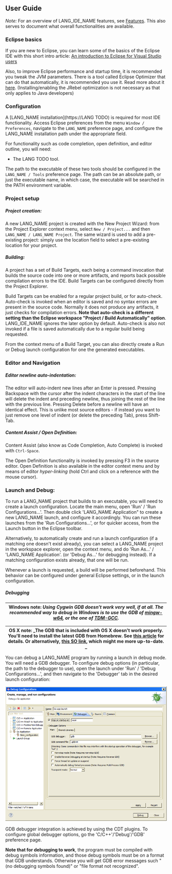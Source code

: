 ## User Guide

*Note:* For an overview of LANG_IDE_NAME features, see [Features](Features.md#ddt-features). This also serves to document what overall functionalities are available.


### Eclipse basics

If you are new to Eclipse, you can learn some of the basics of the Eclipse IDE with this short intro article: 
[An introduction to Eclipse for Visual Studio users
](http://www.ibm.com/developerworks/opensource/library/os-eclipse-visualstudio/)

Also, to improve Eclipse performance and startup time, it is recommended you tweak the JVM parameters. There is a tool called Eclipse Optimizer that can do that automatically, it is recommended you use it. Read more about it [here](http://www.infoq.com/news/2015/03/eclipse-optimizer). (Installing/enabling the JRebel optimization is not necessary as that only applies to Java developers)

### Configuration

A [LANG_NAME installation](https://LANG TODO) is required for most IDE functionality. Access Eclipse preferences from the menu `Window / Preferences`, navigate to the `LANG_NAME` preference page, and configure the LANG_NAME installation path under the appropriate field.

For functionality such as code completion, open definition, and editor outline, you will need:
 * The LANG TODO tool. 
 
The path to the executable of these two tools should be configured in the `LANG_NAME / Tools` preference page. The path can be an absolute path, or just the executable name, in which case, the executable will be searched in the PATH environment variable.


### Project setup

##### Project creation:
A new LANG_NAME project is created with the New Project Wizard: from the Project Explorer context menu, select `New / Project...` and then `LANG_NAME / LANG_NAME Project`. The same wizard is used to add a pre-existing project: simply use the location field to select a pre-existing location for your project.

##### Building:
A project has a set of Build Targets, each being a command invocation that builds the source code into one or more artifacts, and reports back possible compilation errors to the IDE. Build Targets can be configured directly from the Project Explorer. 

Build Targets can be enabled for a regular project build, or for auto-check. Auto-check is invoked when an editor is saved and no syntax errors are present in the source code. Normally it does not produce any artifacts, it just checks for compilation errors. **Note that auto-check is a different setting than the Eclipse workspace "Project / Build Automatically" option**. LANG_IDE_NAME ignores the later option by default. Auto-check is also not invoked if a file is saved automatically due to a regular build being requested. 

From the context menu of a Build Target, you can also directly create a Run or Debug launch configuration for one the generated executables. 

### Editor and Navigation

##### Editor newline auto-indentation:
The editor will auto-indent new lines after an Enter is pressed. Pressing Backspace with the cursor after the indent characters in the start of the line will delete the indent and preceding newline, thus joining the rest of the line with the previous line. Pressing Delete before a newline will have an identical effect.
This is unlike most source editors - if instead you want to just remove one level of indent (or delete the preceding Tab), press Shift-Tab. 

##### Content Assist / Open Definition:
Content Assist (also know as Code Completion, Auto Complete) is invoked with `Ctrl-Space`. 

The Open Definition functionality is invoked by pressing F3 in the source editor. 
Open Definition is also available in the editor context menu and by means of editor *hyper-linking* 
(hold Ctrl and click on a reference with the mouse cursor). 

### Launch and Debug:
To run a LANG_NAME project that builds to an executable, you will need to create a launch configuration. Locate the main menu, open 'Run' / 'Run Configurations...'. Then double click 'LANG_NAME Application" to create a new LANG_NAME launch, and configure it accordingly. You can run these launches from the 'Run Configurations...', or for quicker access, from the Launch button in the Eclipse toolbar.

Alternatively, to automatically create and run a launch configuration (if a matching one doesn't exist already), you can select a LANG_NAME project in the workspace explorer, open the context menu, and do 'Run As...' / 'LANG_NAME Application'. (or 'Debug As...' for debugging instead). If a matching configuration exists already, that one will be run.

Whenever a launch is requested, a build will be performed beforehand. This behavior can be configured under general Eclipse settings, or in the launch configuration.

##### Debugging

| **Windows note:** _Using Cygwin GDB doesn't work very well, if at all. The recommended way to debug in Windows is to use the GDB of [mingw-w64](http://mingw-w64.org/), or the one of [TDM-GCC](http://tdm-gcc.tdragon.net/)._ |
|----|

| **OS X note:** _The GDB that is included with OS X doesn't work properly. You'll need to install the latest GDB from Homebrew. See [this article](http://ntraft.com/installing-gdb-on-os-x-mavericks/) for details. Or alternatively, [this SO link](https://stackoverflow.com/questions/33162757/how-to-install-gdb-debugger-in-mac-osx-el-capitan), which might me more up-to-date. _ |
|----|


You can debug a LANG_NAME program by running a launch in debug mode. You will need a GDB debugger. To configure debug options (in particular, the path to the debugger to use), open the launch under 'Run' / 'Debug Configurations...', and then navigate to the 'Debugger' tab in the desired launch configuration:

<div align="center">
<a><img src="screenshots/UserGuide_DebuggerLaunchConfiguration.png" /><a/> 
</div>

GDB debugger integration is achieved by using the CDT plugins. To configure global debugger options, go the 'C/C++'/'Debug'/'GDB' preference page.

**Note that for debugging to work**, the program must be compiled with debug symbols information, and those debug symbols must be on a format that GDB understands. Otherwise you will get GDB error messages such "(no debugging symbols found)" or "file format not recognized".
